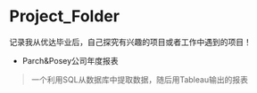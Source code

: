 # Project_Folder
记录我从优达毕业后，自己探究有兴趣的项目或者工作中遇到的项目！
- Parch&Posey公司年度报表
> 一个利用SQL从数据库中提取数据，随后用Tableau输出的报表
